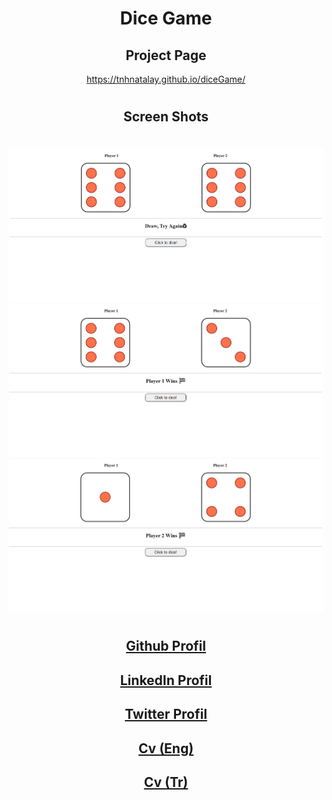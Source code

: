 <div align="center">

# Dice Game
## Project Page
https://tnhnatalay.github.io/diceGame/
#
## Screen Shots
#
![](images/draw-ss.png)
![](images/player1-wins.png)
![](images/player2-wins.png)
#

# 
## [Github Profil](https://github.com/tnhnatalay)
## [LinkedIn Profil](https://www.linkedin.com/in/tnhnatalay/)
## [Twitter Profil](https://twitter.com/_monkgyatso)
## [Cv (Eng)](pdfs/Tunahan_Atalay_Cv_Eng.pdf)
## [Cv (Tr)](pdfs/Tunahan_Atalay_Cv_Tr.pdf)
# 

</div>
